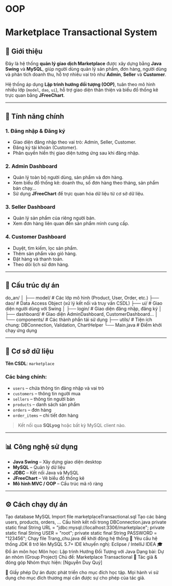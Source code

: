 # OOP
# Marketplace Transactional System

## 🛒 Giới thiệu

Đây là hệ thống **quản lý giao dịch Marketplace** được xây dựng bằng **Java Swing** và **MySQL**, giúp người dùng quản lý sản phẩm, đơn hàng, người dùng và phân tích doanh thu, hỗ trợ nhiều vai trò như **Admin**, **Seller** và **Customer**.

Hệ thống áp dụng **Lập trình hướng đối tượng (OOP)**, tuân theo mô hình nhiều lớp (`model`, `dao`, `ui`), hỗ trợ giao diện thân thiện và biểu đồ thống kê trực quan bằng **JFreeChart**.

---

## 📌 Tính năng chính

### 1. Đăng nhập & Đăng ký
- Giao diện đăng nhập theo vai trò: Admin, Seller, Customer.
- Đăng ký tài khoản (Customer).
- Phân quyền hiển thị giao diện tương ứng sau khi đăng nhập.

### 2. Admin Dashboard
- Quản lý toàn bộ người dùng, sản phẩm và đơn hàng.
- Xem biểu đồ thống kê: doanh thu, số đơn hàng theo tháng, sản phẩm bán chạy...
- Sử dụng **JFreeChart** để trực quan hóa dữ liệu từ cơ sở dữ liệu.

### 3. Seller Dashboard
- Quản lý sản phẩm của riêng người bán.
- Xem đơn hàng liên quan đến sản phẩm mình cung cấp.

### 4. Customer Dashboard
- Duyệt, tìm kiếm, lọc sản phẩm.
- Thêm sản phẩm vào giỏ hàng.
- Đặt hàng và thanh toán.
- Theo dõi lịch sử đơn hàng.

---

## 🧱 Cấu trúc dự án
do_an/
│
├── model/ # Các lớp mô hình (Product, User, Order, etc.)
├── dao/ # Data Access Object (xử lý kết nối và truy vấn CSDL)
├── ui/ # Giao diện người dùng với Swing
│ ├── login/ # Giao diện đăng nhập, đăng ký
│ ├── dashboard/ # Giao diện AdminDashboard, CustomerDashboard...
│ └── components/ # Các thành phần tái sử dụng
├── utils/ # Tiện ích chung: DBConnection, Validation, ChartHelper
└── Main.java # Điểm khởi chạy ứng dụng

---

## 🧪 Cơ sở dữ liệu

**Tên CSDL**: `marketplace`

### Các bảng chính:

- `users` – chứa thông tin đăng nhập và vai trò
- `customers` – thông tin người mua
- `sellers` – thông tin người bán
- `products` – danh sách sản phẩm
- `orders` – đơn hàng
- `order_items` – chi tiết đơn hàng

> Kết nối qua **SQLyog** hoặc bất kỳ MySQL client nào.

---

## 📊 Công nghệ sử dụng

- **Java Swing** – Xây dựng giao diện desktop
- **MySQL** – Quản lý dữ liệu
- **JDBC** – Kết nối Java và MySQL
- **JFreeChart** – Vẽ biểu đồ thống kê
- **Mô hình MVC / OOP** – Cấu trúc mã rõ ràng

---

## ⚙️ Cách chạy dự án
Tạo database MySQL
Import file marketplaceTransactional.sql
Tạo các bảng users, products, orders, ...
Cấu hình kết nối trong DBConnection.java
private static final String URL = "jdbc:mysql://localhost:3306/marketplace";
private static final String USER = "root";
private static final String PASSWORD = "123456";
Chạy file Trang_chu.java để khởi động hệ thống
📌 Yêu cầu hệ thống
JDK 8 trở lên
MySQL 5.7+
IDE khuyến nghị: Eclipse / IntelliJ IDEA
🎓 Đồ án môn học
Môn học: Lập trình Hướng Đối Tượng với Java
Dạng bài: Dự án nhóm (Group Project)
Chủ đề: Marketplace Transactional 
📁 Tác giả & đóng góp
Nhóm thực hiện: [Nguyễn Duy Quý]

📝 Giấy phép
Dự án được phát triển cho mục đích học tập. Mọi hành vi sử dụng cho mục đích thương mại cần được sự cho phép của tác giả.
